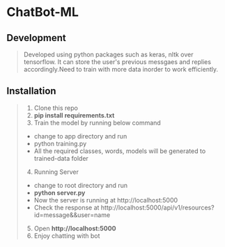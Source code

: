 # ChatBot-ML

Development
-----------------------
> Developed using python packages such as keras, nltk over tensorflow. It can store the user's previous messgaes and replies accordingly.Need to train with more data inorder to work efficiently.

Installation
---------------------------
> 1. Clone this repo
> 2. **pip install requirements.txt**
> 3. Train the model by running below command
  > * change to app directory and run 
  > * python training.py
  > * All the required classes, words, models will be generated to trained-data folder
> 4. Running Server
  > * change to root directory and run
  > * **python server.py**
  > * Now the server is running at http://localhost:5000
  > * Check the response at http://localhost:5000/api/v1/resources?id=message&&user=name
> 5. Open **http://localhost:5000**
> 6. Enjoy chatting with bot
